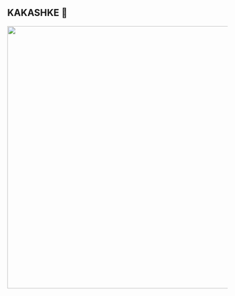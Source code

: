 ## KAKASHKE 👋
<div id="header" align="center">
  <img src="https://media1.tenor.com/m/cZfEvBW200EAAAAd/%D0%B3%D1%83%D0%BB%D1%8C-%D1%82%D0%BE%D0%BA%D0%B8%D0%B9%D1%81%D0%BA%D0%B8%D0%B9%D0%B3%D1%83%D0%BB%D1%8C.gif" width="600"/>
</div>



<!--
**skorpiq/skorpiq** is a ✨ _special_ ✨ repository because its `README.md` (this file) appears on your GitHub profile.

Here are some ideas to get you started:

- 🔭 I’m currently working on ...
- 🌱 I’m currently learning ...
- 👯 I’m looking to collaborate on ...
- 🤔 I’m looking for help with ...
- 💬 Ask me about ...
- 📫 How to reach me: ...
- 😄 Pronouns: ...
- ⚡ Fun fact: ...
-->
